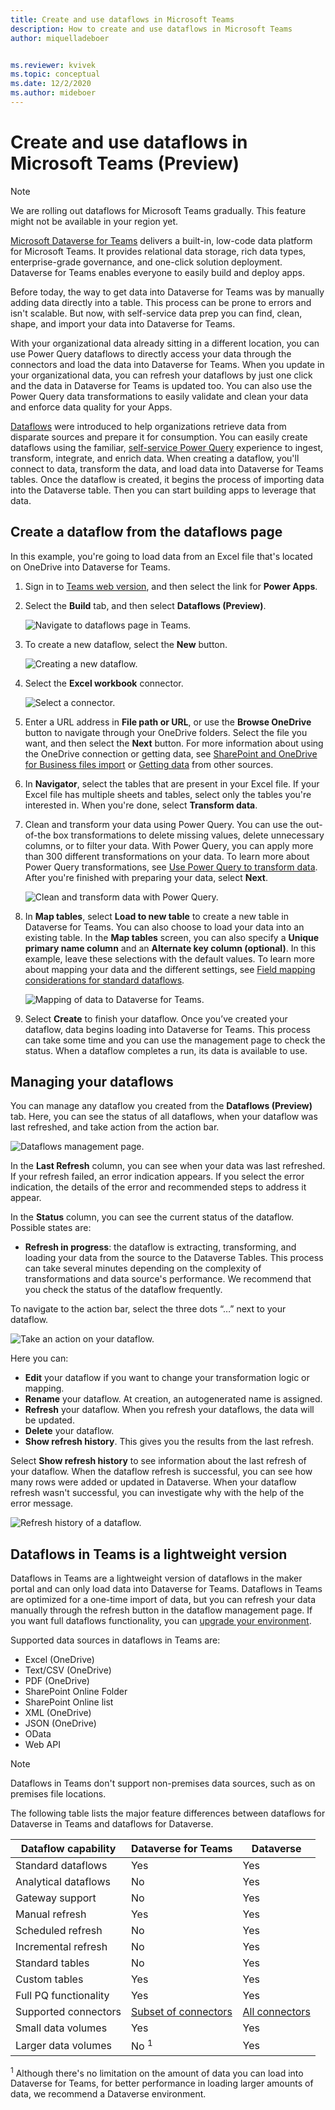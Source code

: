```yaml
---
title: Create and use dataflows in Microsoft Teams
description: How to create and use dataflows in Microsoft Teams
author: miquelladeboer


ms.reviewer: kvivek
ms.topic: conceptual
ms.date: 12/2/2020
ms.author: mideboer
---
```



# Create and use dataflows in Microsoft Teams (Preview)

> [!NOTE]
> We are rolling out dataflows for Microsoft Teams gradually. This feature might not be available in your region yet.

[Microsoft Dataverse for Teams](/powerapps/teams/overview-data-platform) delivers a built-in, low-code data platform for Microsoft Teams. It provides relational data storage, rich data types, enterprise-grade governance, and one-click solution deployment. Dataverse for Teams enables everyone to easily build and deploy apps.

Before today, the way to get data into Dataverse for Teams was by manually adding data directly into a table. This process can be prone to errors and isn't scalable.  But now, with self-service data prep you can find, clean, shape, and import your data into Dataverse for Teams.  

With your organizational data already sitting in a different location, you can use Power Query dataflows to directly access your data through the connectors and load the data into Dataverse for Teams. When you update in your organizational data, you can refresh your dataflows by just one click and the data in Dataverse for Teams is updated too. You can also use the Power Query data transformations to easily validate and clean your data and enforce data quality for your Apps.

[Dataflows](overview-dataflows-across-power-platform-dynamics-365.md) were introduced to help organizations retrieve data from disparate sources and prepare it for consumption. You can easily create dataflows using the familiar, [self-service Power Query](../power-query-what-is-power-query.md) experience  to ingest, transform, integrate, and enrich data. When creating a dataflow, you'll connect to data, transform the data, and load data into Dataverse for Teams tables.  Once the dataflow is created, it begins the process of importing data into the Dataverse table. Then you can start building apps to leverage that data.

## Create a dataflow from the dataflows page

In this example, you're going to load data from an Excel file that's located on OneDrive into Dataverse for Teams.

1. Sign in to [Teams web version](https://teams.microsoft.com/), and then select the link for **Power Apps**.

2. Select the **Build** tab, and then select **Dataflows (Preview)**.

   ![Navigate to dataflows page in Teams.](media/navigate-dataflows-page.PNG)

3. To create a new dataflow, select the **New** button.

   ![Creating a new dataflow.](media/create-dataflow-teams.PNG)

4. Select the **Excel workbook** connector.

   ![Select a connector.](media/choose-connector-teams.PNG)

5. Enter a URL address in **File path or URL**, or use the **Browse OneDrive** button to navigate through your OneDrive folders. Select the file you want, and then select the **Next** button. For more information about using the OneDrive connection or getting data, see [SharePoint and OneDrive for Business files import](../sharepoint-onedrive-files.md) or [Getting data](../get-data-experience.md) from other sources.

6. In **Navigator**, select the tables that are present in your Excel file. If your Excel file has multiple sheets and tables, select only the tables you're interested in. When you're done, select **Transform data**.

7. Clean and transform your data using Power Query. You can use the out-of-the box transformations to delete missing values, delete unnecessary columns, or to filter your data. With Power Query, you can apply more than 300 different transformations on your data. To learn more about Power Query transformations, see [Use Power Query to transform data](../power-query-ui.md). After you're finished with preparing your data, select **Next**.

   ![Clean and transform data with Power Query.](media/data-prep-dataflows-teams.PNG)

8. In **Map tables**, select **Load to new table** to create a new table in Dataverse for Teams. You can also choose to load your data into an existing table. In the **Map tables** screen, you can also specify a **Unique primary name column** and an **Alternate key column (optional)**. In this example, leave these selections with the default values. To learn more about mapping your data and the different settings, see [Field mapping considerations for standard dataflows](get-best-of-standard-dataflows.md).

   ![Mapping of data to Dataverse for Teams.](media/data-mapping-teams.PNG)

9. Select **Create** to finish your dataflow. Once you’ve created your dataflow, data begins loading into Dataverse for Teams. This process can take some time and you can use the management page to check the status. When a dataflow completes a run, its data is available to use.

## Managing your dataflows

You can manage any dataflow you created from the **Dataflows (Preview)** tab. Here, you can see the status of all dataflows, when your dataflow was last refreshed, and take action from the action bar.

![Dataflows management page.](media/manage-dataflow-teams.PNG)

In the **Last Refresh** column, you can see when your data was last refreshed. If your refresh failed, an error indication appears. If you select the error indication, the details of the error and recommended steps to address it appear.

In the **Status** column, you can see the current status of the dataflow. Possible states are:

* **Refresh in progress**: the dataflow is extracting, transforming, and loading your data from the source to the Dataverse Tables. This process can take several minutes depending on the complexity of transformations and data source's performance. We recommend that you check the status of the dataflow frequently.

To navigate to the action bar, select the three dots “…” next to your dataflow.

![Take an action on your dataflow.](media/action-bar.PNG)

Here you can:

* **Edit** your dataflow if you want to change your transformation logic or mapping.
* **Rename** your dataflow. At creation, an autogenerated name is assigned.
* **Refresh** your dataflow. When you refresh your dataflows, the data will be updated.
* **Delete** your dataflow.
* **Show refresh history**. This gives you the results from the last refresh.

Select **Show refresh history** to see information about the last refresh of your dataflow. When the dataflow refresh is successful, you can see how many rows were added or updated in Dataverse. When your dataflow refresh wasn't successful, you can investigate why with the help of the error message.

![Refresh history of a dataflow.](media/refresh-message-teams.PNG)

## Dataflows in Teams is a lightweight version

Dataflows in Teams are a lightweight version of dataflows in the maker portal and can only load data into Dataverse for Teams. Dataflows in Teams are optimized for a one-time import of data, but you can refresh your data manually through the refresh button in the dataflow management page. If you want full dataflows functionality, you can [upgrade your environment](/power-platform/admin/about-teams-environment).

Supported data sources in dataflows in Teams are:

* Excel (OneDrive)
* Text/CSV (OneDrive)
* PDF (OneDrive)
* SharePoint Online Folder
* SharePoint Online list
* XML (OneDrive)
* JSON (OneDrive)
* OData
* Web API

> [!NOTE]
> Dataflows in Teams don't support non-premises data sources, such as on premises file locations.

The following table lists the major feature differences between dataflows for Dataverse in Teams and dataflows for Dataverse.

| **Dataflow capability** | **Dataverse for Teams** | **Dataverse** |
| --- | --- | --- |
| Standard dataflows | Yes |  Yes |
| Analytical dataflows | No | Yes |
| Gateway support | No | Yes |
| Manual refresh | Yes | Yes |
| Scheduled refresh | No | Yes |
| Incremental refresh | No | Yes |
| Standard tables | No | Yes |
| Custom tables | Yes | Yes |
| Full PQ functionality | Yes | Yes |
| Supported connectors | [Subset of connectors](../Connectors/index.md)| [All connectors](../Connectors/index.md)|
| Small data volumes | Yes | Yes |
| Larger data volumes | No <sup>1</sup> | Yes |

<sup>1</sup> Although there's no limitation on the amount of data you can load into Dataverse for Teams, for better performance in loading larger amounts of data, we recommend a Dataverse environment.
